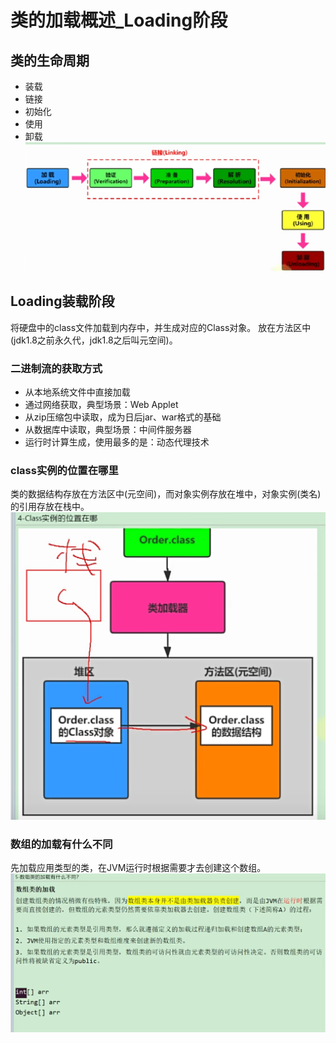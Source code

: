 # 类的加载概述_Loading阶段

## 类的生命周期
- 装载
- 链接
- 初始化
- 使用
- 卸载
![img.png](../images/jvm-09-01.png)

## Loading装载阶段
将硬盘中的class文件加载到内存中，并生成对应的Class对象。
放在方法区中(jdk1.8之前永久代，jdk1.8之后叫元空间)。



### 二进制流的获取方式
- 从本地系统文件中直接加载
- 通过网络获取，典型场景：Web Applet
- 从zip压缩包中读取，成为日后jar、war格式的基础
- 从数据库中读取，典型场景：中间件服务器
- 运行时计算生成，使用最多的是：动态代理技术

### class实例的位置在哪里
类的数据结构存放在方法区中(元空间)，而对象实例存放在堆中，对象实例(类名)的引用存放在栈中。
![img.png](../images/jvm-09-02.png)

### 数组的加载有什么不同
先加载应用类型的类，在JVM运行时根据需要才去创建这个数组。
![img.png](../images/jvm-09-03.png)
